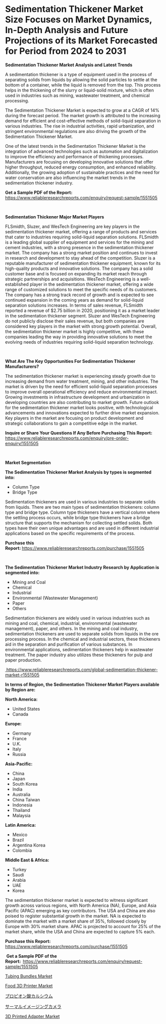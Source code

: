<p><h1>Sedimentation Thickener Market Size Focuses on Market Dynamics, In-Depth Analysis and Future Projections of its Market Forecasted for Period from 2024 to 2031</h1></p><p><strong>Sedimentation Thickener Market Analysis and Latest Trends</strong></p>
<p><p>A sedimentation thickener is a type of equipment used in the process of separating solids from liquids by allowing the solid particles to settle at the bottom of a container, while the liquid is removed from the top. This process helps in the thickening of the slurry or liquid-solid mixture, which is often used in industries such as mining, wastewater treatment, and chemical processing.</p><p>The Sedimentation Thickener Market is expected to grow at a CAGR of 14% during the forecast period. The market growth is attributed to the increasing demand for efficient and cost-effective methods of solid-liquid separation in various industries. The rise in industrial activities, rapid urbanization, and stringent environmental regulations are also driving the growth of the Sedimentation Thickener Market.</p><p>One of the latest trends in the Sedimentation Thickener Market is the integration of advanced technologies such as automation and digitalization to improve the efficiency and performance of thickening processes. Manufacturers are focusing on developing innovative solutions that offer higher throughput, reduced energy consumption, and enhanced reliability. Additionally, the growing adoption of sustainable practices and the need for water conservation are also influencing the market trends in the sedimentation thickener industry.</p></p>
<p><strong>Get a Sample PDF of the Report:&nbsp;</strong> <a href="https://www.reliableresearchreports.com/enquiry/request-sample/1551505">https://www.reliableresearchreports.com/enquiry/request-sample/1551505</a></p>
<p>&nbsp;</p>
<p><strong>Sedimentation Thickener Major Market Players</strong></p>
<p><p>FLSmidth, Sluzer, and WesTech Engineering are key players in the sedimentation thickener market, offering a range of products and services that cater to industries requiring solid-liquid separation solutions. FLSmidth is a leading global supplier of equipment and services for the mining and cement industries, with a strong presence in the sedimentation thickener market. The company has a strong market position and continues to invest in research and development to stay ahead of the competition. Sluzer is a reputable manufacturer of sedimentation thickener equipment, known for its high-quality products and innovative solutions. The company has a solid customer base and is focused on expanding its market reach through strategic partnerships and acquisitions. WesTech Engineering is a well-established player in the sedimentation thickener market, offering a wide range of customized solutions to meet the specific needs of its customers. The company has a strong track record of growth and is expected to see continued expansion in the coming years as demand for solid-liquid separation solutions increases. In terms of sales revenue, FLSmidth reported a revenue of $2.75 billion in 2020, positioning it as a market leader in the sedimentation thickener segment. Sluzer and WesTech Engineering do not publicly disclose their sales revenue, but both companies are considered key players in the market with strong growth potential. Overall, the sedimentation thickener market is highly competitive, with these companies leading the way in providing innovative solutions to meet the evolving needs of industries requiring solid-liquid separation technology.</p></p>
<p>&nbsp;</p>
<p><strong>What Are The Key Opportunities For Sedimentation Thickener Manufacturers?</strong></p>
<p><p>The sedimentation thickener market is experiencing steady growth due to increasing demand from water treatment, mining, and other industries. The market is driven by the need for efficient solid-liquid separation processes to improve overall operational efficiency and reduce environmental impact. Growing investments in infrastructure development and urbanization in developing countries are also contributing to market growth. Future outlook for the sedimentation thickener market looks positive, with technological advancements and innovations expected to further drive market expansion. Key players in the market are focusing on product development and strategic collaborations to gain a competitive edge in the market.</p></p>
<p><strong>Inquire or Share Your Questions If Any Before Purchasing This Report:</strong> <a href="https://www.reliableresearchreports.com/enquiry/pre-order-enquiry/1551505">https://www.reliableresearchreports.com/enquiry/pre-order-enquiry/1551505</a></p>
<p>&nbsp;</p>
<p><strong>Market Segmentation</strong></p>
<p><strong>The Sedimentation Thickener Market Analysis by types is segmented into:</strong></p>
<p><ul><li>Column Type</li><li>Bridge Type</li></ul></p>
<p><p>Sedimentation thickeners are used in various industries to separate solids from liquids. There are two main types of sedimentation thickeners: column type and bridge type. Column type thickeners have a vertical column where the settling process occurs, while bridge type thickeners have a bridge structure that supports the mechanism for collecting settled solids. Both types have their own unique advantages and are used in different industrial applications based on the specific requirements of the process.</p></p>
<p><strong>Purchase this Report:&nbsp;</strong><a href="https://www.reliableresearchreports.com/purchase/1551505">https://www.reliableresearchreports.com/purchase/1551505</a></p>
<p>&nbsp;</p>
<p><strong>The Sedimentation Thickener Market Industry Research by Application is segmented into:</strong></p>
<p><ul><li>Mining and Coal</li><li>Chemical</li><li>Industrial</li><li>Environmental (Wastewater Management)</li><li>Paper</li><li>Others</li></ul></p>
<p><p>Sedimentation thickeners are widely used in various industries such as mining and coal, chemical, industrial, environmental (wastewater management), paper, and others. In the mining and coal industry, sedimentation thickeners are used to separate solids from liquids in the ore processing process. In the chemical and industrial sectors, these thickeners aid in the separation and purification of various substances. In environmental applications, sedimentation thickeners help in wastewater treatment. The paper industry also utilizes these thickeners for pulp and paper production.</p></p>
<p><a href="https://www.reliableresearchreports.com/global-sedimentation-thickener-market-r1551505">&nbsp;https://www.reliableresearchreports.com/global-sedimentation-thickener-market-r1551505</a></p>
<p><strong>In terms of Region, the Sedimentation Thickener Market Players available by Region are:</strong></p>
<p>
    <p> <strong> North America: </strong>
        <ul>
            <li>United States</li>
            <li>Canada</li>
        </ul>
        </p> 
    <p> <strong> Europe: </strong>
        <ul>
            <li>Germany</li>
            <li>France</li>
            <li>U.K.</li>
            <li>Italy</li>
            <li>Russia</li>
        </ul>
        </p> 
    <p> <strong> Asia-Pacific: </strong>
        <ul>
            <li>China</li>
            <li>Japan</li>
            <li>South Korea</li>
            <li>India</li>
            <li>Australia</li>
            <li>China Taiwan</li>
            <li>Indonesia</li>
            <li>Thailand</li>
            <li>Malaysia</li>
        </ul>
        </p> 
    <p> <strong> Latin America: </strong>
        <ul>
            <li>Mexico</li>
            <li>Brazil</li>
            <li>Argentina Korea</li>
            <li>Colombia</li>
        </ul>
        </p> 
    <p> <strong> Middle East & Africa: </strong>
        <ul>
            <li>Turkey</li>
            <li>Saudi</li>
            <li>Arabia</li>
            <li>UAE</li>
            <li>Korea</li>
        </ul>
    </p>
    </p>
<p><p>The sedimentation thickener market is expected to witness significant growth across various regions, with North America (NA), Europe, and Asia Pacific (APAC) emerging as key contributors. The USA and China are also poised to register substantial growth in the market. NA is expected to dominate the market with a market share of 35%, followed closely by Europe with 30% market share. APAC is projected to account for 25% of the market share, while the USA and China are expected to capture 5% each.</p></p>
<p><strong>Purchase this Report: </strong><a href="https://www.reliableresearchreports.com/purchase/1551505">https://www.reliableresearchreports.com/purchase/1551505</a></p>
<p>&nbsp;<strong>Get a Sample PDF of the Report:&nbsp;&nbsp;</strong><a href="https://www.reliableresearchreports.com/enquiry/request-sample/1551505">https://www.reliableresearchreports.com/enquiry/request-sample/1551505</a></p>
<p><strong></strong></p>
<p><p><a href="https://issuu.com/reportprime-2/docs/tubing-bundles-market-size-2030.pptx">Tubing Bundles Market</a></p><p><a href="https://github.com/elizabethdagraca/Market-Research-Report-List-2/blob/main/food-3d-printer-market.md">Food 3D Printer Market</a></p><p><a href="https://github.com/laurenreichert/Market-Research-Report-List-1/blob/main/138885027291.md">プロピオン酸カルシウム</a></p><p><a href="https://github.com/vtbvgl20191192/Market-Research-Report-List-1/blob/main/624103427290.md">サーマルイメージングカメラ</a></p><p><a href="https://github.com/zjyglelu/Market-Research-Report-List-2/blob/main/3d-printed-adapter-market.md">3D Printed Adapter Market</a></p></p>